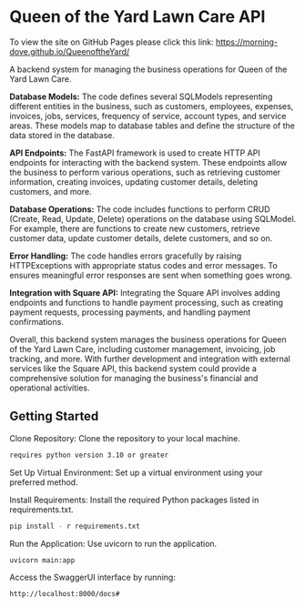 # Queen of the Yard Lawn Care API

To view the site on GitHub Pages please click this link: https://morning-dove.github.io/QueenoftheYard/

A backend system for managing the business operations for Queen of the Yard Lawn Care.

**Database Models:** The code defines several SQLModels representing different entities in the business, such as customers, employees, expenses, invoices, jobs, services, frequency of service, account types, and service areas. These models map to database tables and define the structure of the data stored in the database.

**API Endpoints:** The FastAPI framework is used to create HTTP API endpoints for interacting with the backend system. These endpoints allow the business to perform various operations, such as retrieving customer information, creating invoices, updating customer details, deleting customers, and more.

**Database Operations:** The code includes functions to perform CRUD (Create, Read, Update, Delete) operations on the database using SQLModel. For example, there are functions to create new customers, retrieve customer data, update customer details, delete customers, and so on.

**Error Handling:** The code handles errors gracefully by raising HTTPExceptions with appropriate status codes and error messages. To ensures meaningful error responses are sent when something goes wrong.

**Integration with Square API:** Integrating the Square API involves adding endpoints and functions to handle payment processing, such as creating payment requests, processing payments, and handling payment confirmations.

Overall, this backend system manages the business operations for Queen of the Yard Lawn Care, including customer management, invoicing, job tracking, and more. With further development and integration with external services like the Square API, this backend system could provide a comprehensive solution for managing the business's financial and operational activities.

## Getting Started

Clone Repository: Clone the repository to your local machine.
```sh
requires python version 3.10 or greater
```

Set Up Virtual Environment: Set up a virtual environment using your preferred method.

Install Requirements: Install the required Python packages listed in requirements.txt.
```sh
pip install - r requirements.txt
```

Run the Application: Use uvicorn to run the application.
```sh
uvicorn main:app
```

Access the SwaggerUI interface by running:
```sh
http://localhost:8000/docs#
```
